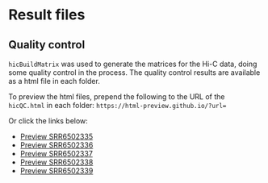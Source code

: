 
# Result files

## Quality control

`hicBuildMatrix` was used to generate the matrices for the Hi-C data, doing some quality control in the process. The quality control results are available as a html file in each folder.

To preview the html files, prepend the following to the URL of the `hicQC.html` in each folder: `https://html-preview.github.io/?url=`

Or click the links below: 

- [Preview SRR6502335](https://html-preview.github.io/?url=https://github.com/munch-group/hic-spermatogenesis/blob/main/results/SRR6502335_QC/hicQC.html)
- [Preview SRR6502336](https://html-preview.github.io/?url=https://github.com/munch-group/hic-spermatogenesis/blob/main/results/SRR6502336_QC/hicQC.html)
- [Preview SRR6502337](https://html-preview.github.io/?url=https://github.com/munch-group/hic-spermatogenesis/blob/main/results/SRR6502337_QC/hicQC.html)
- [Preview SRR6502338](https://html-preview.github.io/?url=https://github.com/munch-group/hic-spermatogenesis/blob/main/results/SRR6502338_QC/hicQC.html)
- [Preview SRR6502339](https://html-preview.github.io/?url=https://github.com/munch-group/hic-spermatogenesis/blob/main/results/SRR6502339_QC/hicQC.html)
